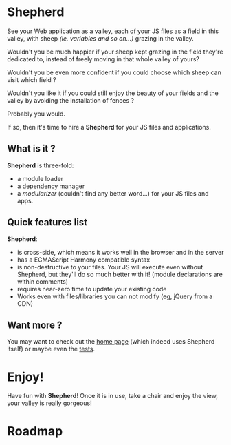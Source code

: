# Shepherd

See your Web application as a valley, each of your JS files as a field in this valley, with sheep *(ie. variables and so on...)* grazing in the valley.

Wouldn't you be much happier if your sheep kept grazing in the field they're dedicated to, instead of freely moving in that whole valley of yours?

Wouldn't you be even more confident if you could choose which sheep can visit which field ?

Wouldn't you like it if you could still enjoy the beauty of your fields and the valley by avoiding the installation of fences ?

Probably you would.

If so, then it's time to hire a __Shepherd__ for your JS files and applications.

## What is it ?

__Shepherd__ is three-fold:

* a module loader
* a dependency manager
* a _modularizer_ (couldn't find any better word...) for your JS files and apps.

## Quick features list

__Shepherd__:

* is cross-side, which means it works well in the browser and in the server
* has a ECMAScript Harmony compatible syntax
* is non-destructive to your files. Your JS will execute even without Shepherd, but they'll do so much better with it! (module declarations are within comments)
* requires near-zero time to update your existing code 
* Works even with files/libraries you can not modify (eg, jQuery from a CDN)

## Want more ?

You may want to check out the [home page](http://xcambar.github.com/shepherd-js) (which indeed uses Shepherd itself) or maybe even the [tests](http://xcambar.github.com/shepherd-js/vendor/shepherd/test/).

# Enjoy!

Have fun with __Shepherd__! Once it is in use, take a chair and enjoy the view, your valley is really gorgeous!

# Roadmap


